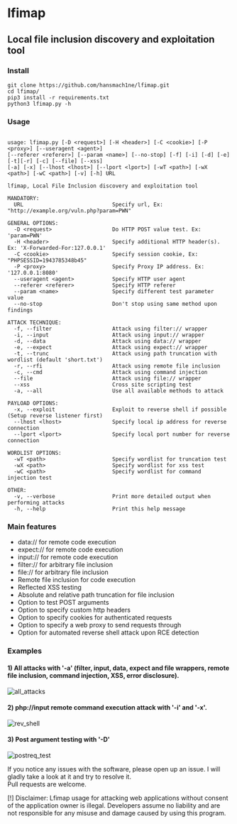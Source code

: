 # lfimap
## Local file inclusion discovery and exploitation tool


### Install
```
git clone https://github.com/hansmach1ne/lfimap.git
cd lfimap/
pip3 install -r requirements.txt
python3 lfimap.py -h

```
### Usage

```

usage: lfimap.py [-D <request>] [-H <header>] [-C <cookie>] [-P <proxy>] [--useragent <agent>] 
[--referer <referer>] [--param <name>] [--no-stop] [-f] [-i] [-d] [-e] [-t][-r] [-c] [--file] [--xss] 
[-a] [-x] [--lhost <lhost>] [--lport <lport>] [-wT <path>] [-wX <path>] [-wC <path>] [-v] [-h] URL

lfimap, Local File Inclusion discovery and exploitation tool

MANDATORY:
  URL                            Specify url, Ex: "http://example.org/vuln.php?param=PWN" 

GENERAL OPTIONS:
  -D <request>                   Do HTTP POST value test. Ex: 'param=PWN'
  -H <header>                    Specify additional HTTP header(s). Ex: 'X-Forwarded-For:127.0.0.1'
  -C <cookie>                    Specify session cookie, Ex: "PHPSESSID=1943785348b45"
  -P <proxy>                     Specify Proxy IP address. Ex: '127.0.0.1:8080'
  --useragent <agent>            Specify HTTP user agent
  --referer <referer>            Specify HTTP referer
  --param <name>                 Specify different test parameter value
  --no-stop                      Don't stop using same method upon findings

ATTACK TECHNIQUE:
  -f, --filter                   Attack using filter:// wrapper
  -i, --input                    Attack using input:// wrapper
  -d, --data                     Attack using data:// wrapper
  -e, --expect                   Attack using expect:// wrapper
  -t, --trunc                    Attack using path truncation with wordlist (default 'short.txt')
  -r, --rfi                      Attack using remote file inclusion
  -c, --cmd                      Attack using command injection
  --file                         Attack using file:// wrapper
  --xss                          Cross site scripting test
  -a, --all                      Use all available methods to attack

PAYLOAD OPTIONS:
  -x, --exploit                  Exploit to reverse shell if possible (Setup reverse listener first)
  --lhost <lhost>                Specify local ip address for reverse connection
  --lport <lport>                Specify local port number for reverse connection

WORDLIST OPTIONS:
  -wT <path>                     Specify wordlist for truncation test
  -wX <path>                     Specify wordlist for xss test
  -wC <path>                     Specify wordlist for command injection test

OTHER:
  -v, --verbose                  Print more detailed output when performing attacks
  -h, --help                     Print this help message

```
### Main features
- data:// for remote code execution
- expect:// for remote code execution
- input:// for remote code execution
- filter:// for arbitrary file inclusion
- file:// for arbitrary file inclusion
- Remote file inclusion for code execution
- Reflected XSS testing
- Absolute and relative path truncation for file inclusion
- Option to test POST arguments
- Option to specify custom http headers
- Option to specify cookies for authenticated requests
- Option to specify a web proxy to send requests through
- Option for automated reverse shell attack upon RCE detection

### Examples 

#### 1) All attacks with '-a' (filter, input, data, expect and file wrappers, remote file inclusion, command injection, XSS, error disclosure).
![all_attacks](https://user-images.githubusercontent.com/57464251/152049407-7c8d5293-a8e6-4c0d-ad08-ae5b95da78a2.PNG)

#### 2) php://input remote command execution attack with '-i' and '-x'.
![rev_shell](https://user-images.githubusercontent.com/57464251/152051221-0f1eab38-69d6-470b-98e2-8345557ebd82.PNG)

#### 3) Post argument testing with '-D'
![postreq_test](https://user-images.githubusercontent.com/57464251/152058166-d33b85dd-426c-4a93-9a32-a8367c372d6c.PNG)


If you notice any issues with the software, please open up an issue. I will gladly take a look at it and try to resolve it. <br>
Pull requests are welcome.

[!] Disclaimer: Lfimap usage for attacking web applications without consent of the application owner is illegal. Developers assume no liability and are 
not responsible for any misuse and damage caused by using this program.
